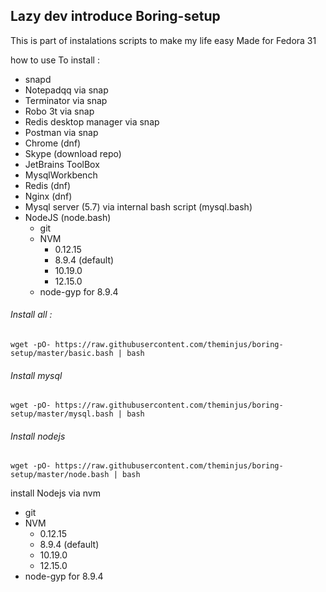 ## Lazy dev introduce Boring-setup 

This is part of instalations scripts to make my life easy
Made for Fedora 31


how to use 
To install :
* snapd
* Notepadqq via snap
* Terminator via snap
* Robo 3t via snap
* Redis desktop manager via snap
* Postman via snap
* Chrome  (dnf)
* Skype (download repo)
* JetBrains ToolBox 
* MysqlWorkbench
* Redis (dnf)
* Nginx (dnf)
* Mysql server (5.7) via internal bash script (mysql.bash)
* NodeJS (node.bash)
  * git
  * NVM
    * 0.12.15
    * 8.9.4 (default)
    * 10.19.0
    * 12.15.0
  * node-gyp for 8.9.4
    

###### Install all : 
```
wget -pO- https://raw.githubusercontent.com/theminjus/boring-setup/master/basic.bash | bash
```
###### Install mysql 
```
wget -pO- https://raw.githubusercontent.com/theminjus/boring-setup/master/mysql.bash | bash
```
###### Install nodejs
```
wget -pO- https://raw.githubusercontent.com/theminjus/boring-setup/master/node.bash | bash
```




install Nodejs via nvm 
* git
* NVM
  * 0.12.15
  * 8.9.4 (default)
  * 10.19.0
  * 12.15.0
* node-gyp for 8.9.4




